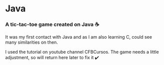 # Java
### A tic-tac-toe game created on Java ☕

It was my first contact with Java and as I am also learning C, could see many similarities on then.

I used the tutorial on youtube channel CFBCursos. The game needs a little adjustment, so will return here later to fix it ✔️
